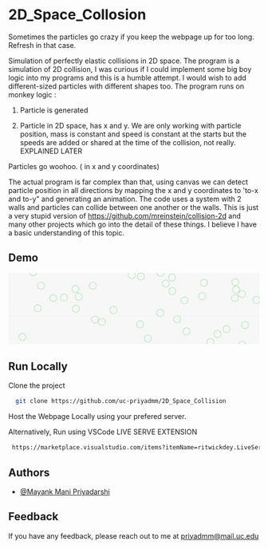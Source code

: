 # 2D_Space_Collosion

Sometimes the particles go crazy if you keep the webpage up for too long. Refresh in that case.

Simulation of perfectly elastic collisions in 2D space. The program is a simulation of 2D collision, I was curious if I could implement some big boy logic into my programs and this is a humble attempt. I would wish to add different-sized particles with different shapes too. The program runs on monkey logic :

1) Particle is generated


3) Particle in 2D space, has x and y. We are only working with particle position, mass is constant and speed is constant at the starts but the speeds are added or shared at the time of the collision, not really. EXPLAINED LATER 


Particles go woohoo. ( in x and y coordinates)

The actual program is far complex than that, using canvas we can detect particle position in all directions by mapping the x and y coordinates to 'to-x and to-y" and generating an animation. The code uses a system with 2 walls and particles can collide between one another or the walls. This is just a very stupid version of https://github.com/mreinstein/collision-2d and many other projects which go into the detail of these things. I believe I have a basic understanding of this topic.

## Demo



  ![](Project3.gif)
  
## Run Locally

Clone the project

```bash
  git clone https://github.com/uc-priyadmm/2D_Space_Collision
```

Host the Webpage Locally using your prefered server.


Alternatively, Run using VSCode LIVE SERVE EXTENSION

```bash
 https://marketplace.visualstudio.com/items?itemName=ritwickdey.LiveServer
 ```



  
## Authors

- [@Mayank Mani Priyadarshi](https://www.linkedin.com/in/priyadmm/)

  
## Feedback

If you have any feedback, please reach out to me at priyadmm@mail.uc.edu
